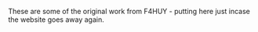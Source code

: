 These are some of the original work from F4HUY - putting here just incase the website goes away again.
